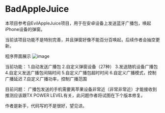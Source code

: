 # BadAppleJuice
本项目参考自EvilAppleJuice项目，用于在安卓设备上发送蓝牙广播包，唤起iPhone设备的弹窗。

当前该项目功能不是特别完善，并且弹窗好像不能百分百唤起，后续作者会抽空更新。

程序界面展示
![image](https://github.com/Sab1e-GitHub/BadAppleJuice/assets/72060564/543280e7-7d28-4683-81c3-b30725898465)


当前功能：
1.自动发送广播包
2.自定义弹窗设备（27种）
3.发送随机设备广播包
4.自定义发送广播包间隔时间
5.自定义广播包超时时间
6.自定义广播模式，控制广播延迟
7.自定义广播功率，控制广播范围

目前问题：
广播包发送的手机需要离苹果设备非常近（非常非常近）才能接收到
推测应该跟TX POWER LEVEL有关，此问题作者将试图在下个版本修复。

作者是新手，代码写的不是很好，望见谅。
